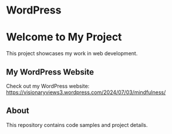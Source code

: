 # WordPress
# Welcome to My Project

This project showcases my work in web development.

## My WordPress Website

Check out my WordPress website: https://visionaryviews3.wordpress.com/2024/07/03/mindfulness/

## About

This repository contains code samples and project details.
